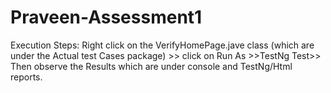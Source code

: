 # Praveen-Assessment1
Execution Steps: Right click on the VerifyHomePage.jave class (which are under the Actual test Cases package) >> click on Run As >>TestNg Test>> Then observe the Results which are under console and TestNg/Html reports.
